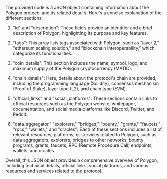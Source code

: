 The provided code is a JSON object containing information about the Polygon protocol and its related details. Here's a concise explanation of the different sections:

1. "id" and "description": These fields provide an identifier and a brief description of Polygon, highlighting its purpose and key features.

2. "tags": This array lists tags associated with Polygon, such as "layer 2," "ethereum scaling solution," and "blockchain interoperability," which categorize its functionalities.

3. "coin_details": This section includes the name, symbol, logo, and maximum supply of the Polygon cryptocurrency (MATIC).

4. "chain_details": Here, details about the protocol's chain are provided, including the programming language (Solidity), consensus mechanism (Proof of Stake), layer type (L2), and chain type (EVM).

5. "official_links" and "social_platforms": These sections contain links to official resources such as the Polygon website, whitepaper, documentation, and social media platforms like Discord, Twitter, and Reddit.

6. "data_aggregator," "explorers," "bridges," "bounty," "grants," "faucets," "rpcs," "wallets," and "oracles": Each of these sections includes a list of relevant resources, platforms, or services related to Polygon, such as data aggregators, explorers, bridges to other networks, bounty programs, grants, faucets, RPC (Remote Procedure Call) endpoints, wallets, and oracles.

Overall, this JSON object provides a comprehensive overview of Polygon, including technical details, official links, social platforms, and various resources and services related to the protocol.
